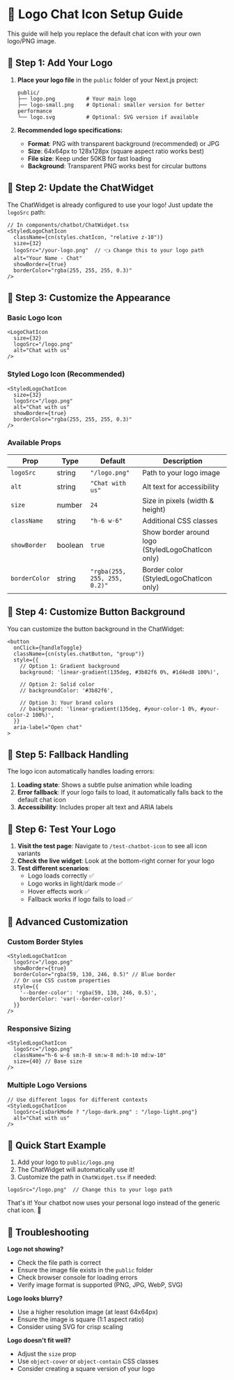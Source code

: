 # 🎨 Logo Chat Icon Setup Guide

This guide will help you replace the default chat icon with your own logo/PNG image.

## 📁 Step 1: Add Your Logo

1. **Place your logo file** in the `public` folder of your Next.js project:
   ```
   public/
   ├── logo.png          # Your main logo
   ├── logo-small.png    # Optional: smaller version for better performance
   └── logo.svg          # Optional: SVG version if available
   ```

2. **Recommended logo specifications:**
   - **Format**: PNG with transparent background (recommended) or JPG
   - **Size**: 64x64px to 128x128px (square aspect ratio works best)
   - **File size**: Keep under 50KB for fast loading
   - **Background**: Transparent PNG works best for circular buttons

## 🔧 Step 2: Update the ChatWidget

The ChatWidget is already configured to use your logo! Just update the `logoSrc` path:

```tsx
// In components/chatbot/ChatWidget.tsx
<StyledLogoChatIcon 
  className={cn(styles.chatIcon, "relative z-10")}
  size={32}
  logoSrc="/your-logo.png"  // 👈 Change this to your logo path
  alt="Your Name - Chat"
  showBorder={true}
  borderColor="rgba(255, 255, 255, 0.3)"
/>
```

## 🎨 Step 3: Customize the Appearance

### Basic Logo Icon
```tsx
<LogoChatIcon 
  size={32}
  logoSrc="/logo.png"
  alt="Chat with us"
/>
```

### Styled Logo Icon (Recommended)
```tsx
<StyledLogoChatIcon 
  size={32}
  logoSrc="/logo.png"
  alt="Chat with us"
  showBorder={true}
  borderColor="rgba(255, 255, 255, 0.3)"
/>
```

### Available Props

| Prop | Type | Default | Description |
|------|------|---------|-------------|
| `logoSrc` | string | `"/logo.png"` | Path to your logo image |
| `alt` | string | `"Chat with us"` | Alt text for accessibility |
| `size` | number | `24` | Size in pixels (width & height) |
| `className` | string | `"h-6 w-6"` | Additional CSS classes |
| `showBorder` | boolean | `true` | Show border around logo (StyledLogoChatIcon only) |
| `borderColor` | string | `"rgba(255, 255, 255, 0.2)"` | Border color (StyledLogoChatIcon only) |

## 🎯 Step 4: Customize Button Background

You can customize the button background in the ChatWidget:

```tsx
<button
  onClick={handleToggle}
  className={cn(styles.chatButton, "group")}
  style={{
    // Option 1: Gradient background
    background: 'linear-gradient(135deg, #3b82f6 0%, #1d4ed8 100%)',
    
    // Option 2: Solid color
    // backgroundColor: '#3b82f6',
    
    // Option 3: Your brand colors
    // background: 'linear-gradient(135deg, #your-color-1 0%, #your-color-2 100%)',
  }}
  aria-label="Open chat"
>
```

## 🔄 Step 5: Fallback Handling

The logo icon automatically handles loading errors:

1. **Loading state**: Shows a subtle pulse animation while loading
2. **Error fallback**: If your logo fails to load, it automatically falls back to the default chat icon
3. **Accessibility**: Includes proper alt text and ARIA labels

## 📱 Step 6: Test Your Logo

1. **Visit the test page**: Navigate to `/test-chatbot-icon` to see all icon variants
2. **Check the live widget**: Look at the bottom-right corner for your logo
3. **Test different scenarios**:
   - Logo loads correctly ✅
   - Logo works in light/dark mode ✅
   - Hover effects work ✅
   - Fallback works if logo fails to load ✅

## 🎨 Advanced Customization

### Custom Border Styles
```tsx
<StyledLogoChatIcon 
  logoSrc="/logo.png"
  showBorder={true}
  borderColor="rgba(59, 130, 246, 0.5)" // Blue border
  // Or use CSS custom properties
  style={{ 
    '--border-color': 'rgba(59, 130, 246, 0.5)',
    borderColor: 'var(--border-color)'
  }}
/>
```

### Responsive Sizing
```tsx
<StyledLogoChatIcon 
  logoSrc="/logo.png"
  className="h-6 w-6 sm:h-8 sm:w-8 md:h-10 md:w-10"
  size={40} // Base size
/>
```

### Multiple Logo Versions
```tsx
// Use different logos for different contexts
<StyledLogoChatIcon 
  logoSrc={isDarkMode ? "/logo-dark.png" : "/logo-light.png"}
  alt="Chat with us"
/>
```

## 🚀 Quick Start Example

1. Add your logo to `public/logo.png`
2. The ChatWidget will automatically use it!
3. Customize the path in `ChatWidget.tsx` if needed:

```tsx
logoSrc="/logo.png"  // Change this to your logo path
```

That's it! Your chatbot now uses your personal logo instead of the generic chat icon. 🎉

## 🐛 Troubleshooting

**Logo not showing?**
- Check the file path is correct
- Ensure the image file exists in the `public` folder
- Check browser console for loading errors
- Verify image format is supported (PNG, JPG, WebP, SVG)

**Logo looks blurry?**
- Use a higher resolution image (at least 64x64px)
- Ensure the image is square (1:1 aspect ratio)
- Consider using SVG for crisp scaling

**Logo doesn't fit well?**
- Adjust the `size` prop
- Use `object-cover` or `object-contain` CSS classes
- Consider creating a square version of your logo